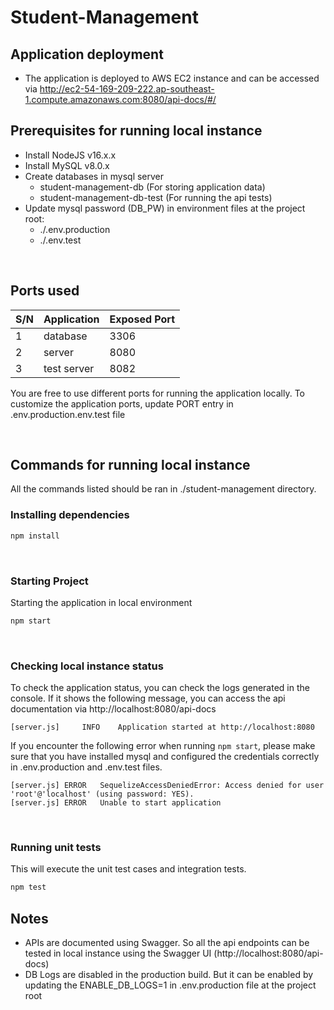 # Student-Management
## Application deployment
- The application is deployed to AWS EC2 instance and can be accessed via http://ec2-54-169-209-222.ap-southeast-1.compute.amazonaws.com:8080/api-docs/#/

## Prerequisites for running local instance
- Install NodeJS v16.x.x
- Install MySQL v8.0.x
- Create databases in mysql server
  - student-management-db (For storing application data)
  - student-management-db-test (For running the api tests)
- Update mysql password (DB_PW) in environment files at the project root:
  - ./.env.production
  - ./.env.test

<br>

## Ports used
| S/N | Application | Exposed Port 
|-----|-------------|--------------
| 1 | database | 3306 |    
| 2| server | 8080 |   
| 3| test server | 8082 |   

You are free to use different ports for running the application locally. To customize the application ports, update PORT entry in .env.production.env.test file

<br>

## Commands for running local instance
All the commands listed should be ran in ./student-management directory.

### Installing dependencies
```bash
npm install
```

<br>

### Starting Project
Starting the application in local environment
```bash
npm start
```
<br>


### Checking local instance status
To check the application status, you can check the logs generated in the console. If it shows the following message, you can access the api documentation via http://localhost:8080/api-docs 
```
[server.js]     INFO    Application started at http://localhost:8080
```


If you encounter the following error when running ```npm start```, please make sure that you have installed mysql and configured the credentials correctly in .env.production and .env.test files.

```
[server.js]	ERROR   SequelizeAccessDeniedError: Access denied for user 'root'@'localhost' (using password: YES).
[server.js]	ERROR	Unable to start application
```

<br>

### Running unit tests
This will execute the unit test cases and integration tests.
```bash
npm test
```

## Notes
- APIs are documented using Swagger. So all the api endpoints can be tested in local instance using the Swagger UI (http://localhost:8080/api-docs)
- DB Logs are disabled in the production build. But it can be enabled by updating the ENABLE_DB_LOGS=1 in .env.production file at the project root

<br>

